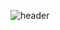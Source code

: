 ![header](https://capsule-render.vercel.app/api?type=waving&color=auto&height=200&section=header&text=Hi!%10Here's%10h7eona%20&fontSize=90)

